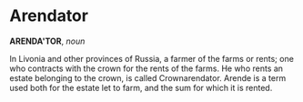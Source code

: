 # Arendator

**ARENDA'TOR**, _noun_

In Livonia and other provinces of Russia, a farmer of the farms or rents; one who contracts with the crown for the rents of the farms. He who rents an estate belonging to the crown, is called Crownarendator. Arende is a term used both for the estate let to farm, and the sum for which it is rented.
